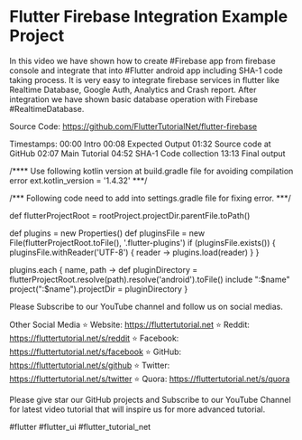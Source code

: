 # Flutter Firebase Integration Example Project
In this video we have shown how to create #Firebase app from firebase console and integrate that into #Flutter android app including  SHA-1 code taking process. It is very easy to integrate firebase services in flutter like Realtime Database, Google Auth, Analytics and Crash report. After integration we have shown basic database operation with Firebase #RealtimeDatabase. 

Source Code: https://github.com/FlutterTutorialNet/flutter-firebase

Timestamps:
00:00 Intro
00:08 Expected Output
01:32 Source code at GitHub
02:07 Main Tutorial
04:52 SHA-1 Code collection
13:13 Final output

/****
Use following kotlin version at build.gradle file for avoiding compilation error
ext.kotlin_version = '1.4.32'
***/

/***
Following code need to add into settings.gradle file for fixing error.
***/

def flutterProjectRoot = rootProject.projectDir.parentFile.toPath()

def plugins = new Properties()
def pluginsFile = new File(flutterProjectRoot.toFile(), '.flutter-plugins')
if (pluginsFile.exists()) {
    pluginsFile.withReader('UTF-8') { reader -> plugins.load(reader) }
}

plugins.each { name, path ->
    def pluginDirectory = flutterProjectRoot.resolve(path).resolve('android').toFile()
    include ":$name"
    project(":$name").projectDir = pluginDirectory
}

Please Subscribe to our YouTube channel and follow us on social medias. 

Other Social Media
⭐ Website: https://fluttertutorial.net
⭐ Reddit: https://fluttertutorial.net/s/reddit
⭐ Facebook: https://fluttertutorial.net/s/facebook
⭐ GitHub: https://fluttertutorial.net/s/github
⭐ Twitter: https://fluttertutorial.net/s/twitter
⭐ Quora: https://fluttertutorial.net/s/quora


Please give star our GitHub projects and Subscribe to our YouTube Channel for latest video tutorial that will inspire us for more advanced tutorial.

#flutter
#flutter_ui
#flutter_tutorial_net

